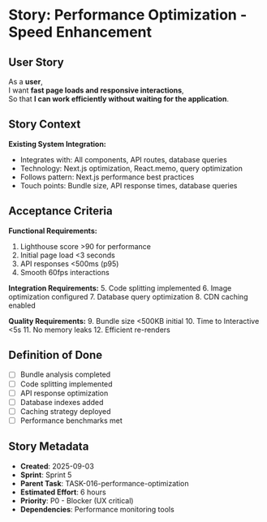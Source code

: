 # Story: Performance Optimization - Speed Enhancement

## User Story

As a **user**,  
I want **fast page loads and responsive interactions**,  
So that **I can work efficiently without waiting for the application**.

## Story Context

**Existing System Integration:**

- Integrates with: All components, API routes, database queries
- Technology: Next.js optimization, React.memo, query optimization
- Follows pattern: Next.js performance best practices
- Touch points: Bundle size, API response times, database queries

## Acceptance Criteria

**Functional Requirements:**

1. Lighthouse score >90 for performance
2. Initial page load <3 seconds
3. API responses <500ms (p95)
4. Smooth 60fps interactions

**Integration Requirements:** 5. Code splitting implemented 6. Image optimization configured 7. Database query optimization 8. CDN caching enabled

**Quality Requirements:** 9. Bundle size <500KB initial 10. Time to Interactive <5s 11. No memory leaks 12. Efficient re-renders

## Definition of Done

- [ ] Bundle analysis completed
- [ ] Code splitting implemented
- [ ] API response optimization
- [ ] Database indexes added
- [ ] Caching strategy deployed
- [ ] Performance benchmarks met

## Story Metadata

- **Created**: 2025-09-03
- **Sprint**: Sprint 5
- **Parent Task**: TASK-016-performance-optimization
- **Estimated Effort**: 6 hours
- **Priority**: P0 - Blocker (UX critical)
- **Dependencies**: Performance monitoring tools
